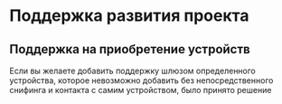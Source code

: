 # Поддержка развития проекта

##  Поддержка на приобретение устройств
Если вы желаете добавить поддержку шлюзом определенного устройства, которое невозможно добавить без непосредственного снифинга и контакта с самим устройством, было принято решение 
